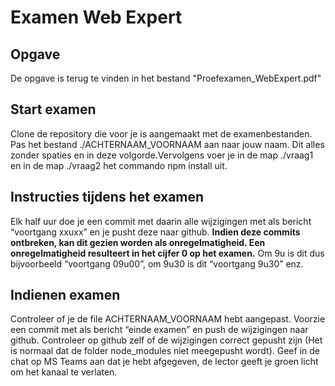 # Examen Web Expert
## Opgave
De opgave is terug te vinden in het bestand "Proefexamen_WebExpert.pdf"

## Start examen
Clone de repository die voor je is aangemaakt met de examenbestanden. Pas het bestand ./ACHTERNAAM_VOORNAAM aan naar jouw naam. Dit alles zonder spaties en in deze volgorde.Vervolgens voer je in de map ./vraag1 en in de map ./vraag2 het commando npm install uit.

## Instructies tijdens het examen
Elk half uur doe je een commit met daarin alle wijzigingen met als bericht “voortgang xxuxx” en je pusht deze naar github. **Indien deze commits ontbreken, kan dit gezien worden als onregelmatigheid. Een onregelmatigheid resulteert in het cijfer 0 op het examen.** Om 9u is dit dus bijvoorbeeld “voortgang 09u00”, om 9u30 is dit “voortgang 9u30” enz.

## Indienen examen
Controleer of je de file ACHTERNAAM_VOORNAAM hebt aangepast. Voorzie een commit met als bericht “einde examen” en push de wijzigingen naar github. Controleer op github zelf of de wijzigingen correct gepusht zijn (Het is normaal dat de folder node_modules niet meegepusht wordt). Geef in de chat op MS Teams aan dat je hebt afgegeven, de lector geeft je groen licht om het kanaal te verlaten.
